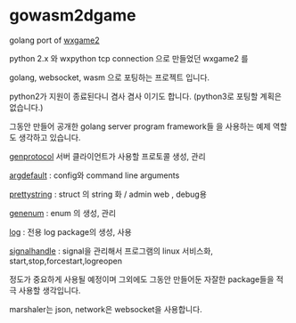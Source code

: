 # gowasm2dgame

golang port of [wxgame2](https://github.com/kasworld/wxgame2)

python 2.x 와 wxpython tcp connection 으로 만들었던 wxgame2 를 

golang, websocket, wasm 으로 포팅하는 프로젝트 입니다. 

python2가 지원이 종료된다니 겸사 겸사 이기도 합니다. (python3로 포팅할 계획은 없습니다.)

그동안 만들어 공개한 golang server program framework들 을 사용하는 예제 역할도 생각하고 있습니다.

[genprotocol](https://github.com/kasworld/genprotocol) 서버 클라이언트가 사용할 프로토콜 생성, 관리 

[argdefault](https://github.com/kasworld/argdefault) : config와 command line arguments 

[prettystring](https://github.com/kasworld/prettystring) : struct 의 string 화 / admin web , debug용 

[genenum](https://github.com/kasworld/genenum) : enum 의 생성, 관리 

[log](https://github.com/kasworld/log) : 전용 log package의 생성, 사용 

[signalhandle](https://github.com/kasworld/signalhandle) : signal을 관리해서 프로그램의 linux 서비스화, start,stop,forcestart,logreopen

정도가 중요하게 사용될 예정이며 그외에도 그동안 만들어둔 자잘한 package들을 적극 사용할 생각입니다. 

marshaler는 json, network은 websocket을 사용합니다. 
